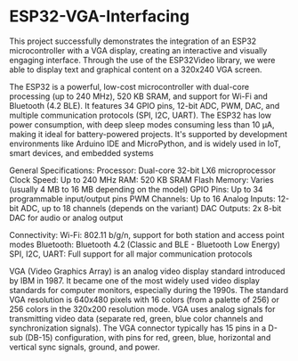 # ESP32-VGA-Interfacing
This project successfully demonstrates the integration of an ESP32 microcontroller with a VGA display, creating an interactive and visually engaging interface. Through the use of the ESP32Video library, we were able to display text and graphical content on a 320x240 VGA screen.


The ESP32 is a powerful, low-cost microcontroller with dual-core processing (up to 240 MHz), 520 KB
SRAM, and support for Wi-Fi and Bluetooth (4.2 BLE). It features 34 GPIO pins, 12-bit ADC, PWM, DAC,
and multiple communication protocols (SPI, I2C, UART). The ESP32 has low power consumption, with
deep sleep modes consuming less than 10 µA, making it ideal for battery-powered projects. It's
supported by development environments like Arduino IDE and MicroPython, and is widely used in IoT,
smart devices, and embedded systems

General Specifications:
Processor: Dual-core 32-bit LX6 microprocessor
Clock Speed: Up to 240 MHz
RAM: 520 KB SRAM
Flash Memory: Varies (usually 4 MB to 16 MB depending on the model)
GPIO Pins: Up to 34 programmable input/output pins
PWM Channels: Up to 16
Analog Inputs: 12-bit ADC, up to 18 channels (depends on the variant)
DAC Outputs: 2x 8-bit DAC for audio or analog output

Connectivity:
Wi-Fi: 802.11 b/g/n, support for both station and access point modes
Bluetooth: Bluetooth 4.2 (Classic and BLE - Bluetooth Low Energy)
SPI, I2C, UART: Full support for all major communication protocols


VGA (Video Graphics Array) is an analog video display standard introduced by IBM in 1987. It became
one of the most widely used video display standards for computer monitors, especially during the
1990s.
The standard VGA resolution is 640x480 pixels with 16 colors (from a palette of 256) or 256 colors in
the 320x200 resolution mode. VGA uses analog signals for transmitting video data (separate red, green,
blue color channels and synchronization signals). The VGA connector typically has 15 pins in a D-sub
(DB-15) configuration, with pins for red, green, blue, horizontal and vertical sync signals, ground, and
power.
